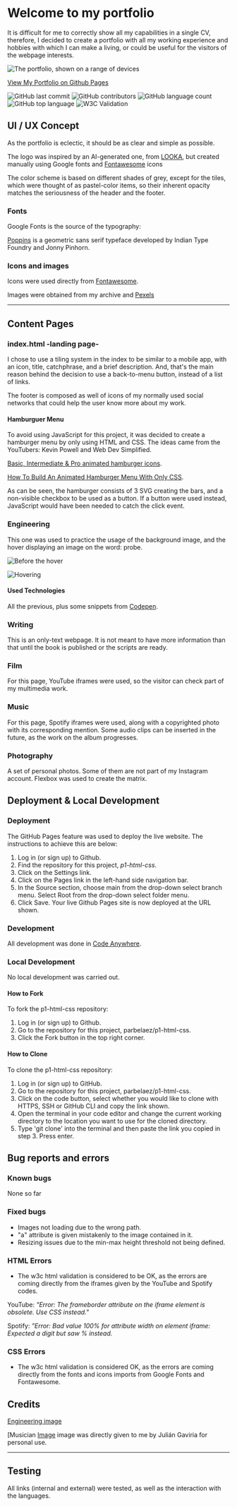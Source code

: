 # Welcome to my portfolio

It is difficult for me to correctly show all my capabilities in a single CV, therefore, I decided to create a portfolio with all my working experience and hobbies with which I can make a living, or could be useful for the visitors of the webpage interests.

![The portfolio, shown on a range of devices](assets/images/devices_render.png)

[View My Portfolio on Github Pages](https://parbelaez.github.io/p1-html-css/)

![GitHub last commit](https://img.shields.io/github/last-commit/parbelaez/p1-html-css?color=red)
![GitHub contributors](https://img.shields.io/github/contributors/parbelaez/p1-html-css?color=orange)
![GitHub language count](https://img.shields.io/github/languages/count/parbelaez/p1-html-css?color=yellow)
![GitHub top language](https://img.shields.io/github/languages/top/parbelaez/p1-html-css?color=green)
![W3C Validation](https://img.shields.io/w3c-validation/html?color=blueviolet&targetUrl=https://parbelaez.github.io/p1-html-css/)

## UI / UX Concept

As the portfolio is eclectic, it should be as clear and simple as possible.

The logo was inspired by an AI-generated one, from [LOOKA](https://looka.com/), but created manually using Google fonts and [Fontawesome](https://fontawesome.com/) icons

The color scheme is based on different shades of grey, except for the tiles, which were thought of as pastel-color items, so their inherent opacity matches the seriousness of the header and the footer.

### Fonts

Google Fonts is the source of the typography:

[Poppins](https://github.com/itfoundry/poppins) is a geometric sans serif typeface developed by Indian Type Foundry and Jonny Pinhorn.

### Icons and images

Icons were used directly from [Fontawesome](https://fontawesome.com/).

Images were obtained from my archive and [Pexels](https://www.pexels.com/)

---

## Content Pages

### index.html -landing page-

I chose to use a tiling system in the index to be similar to a mobile app, with an icon, title, catchphrase, and a brief description. And, that's the main reason behind the decision to use a back-to-menu button, instead of a list of links.

The footer is composed as well of icons of my normally used social networks that could help the user know more about my work.

#### Hamburguer Menu

To avoid using JavaScript for this project, it was decided to create a hamburger menu by only using HTML and CSS. The ideas came from the YouTubers: Kevin Powell and Web Dev Simplified.

[Basic, Intermediate & Pro animated hamburger icons](https://www.youtube.com/watch?v=R00QiudbD4Y).

[How To Build An Animated Hamburger Menu With Only CSS](https://www.youtube.com/watch?v=dAIVbLrAb_U).

As can be seen, the hamburger consists of 3 SVG creating the bars, and a non-visible checkbox to be used as a button. If a button were used instead, JavaScript would have been needed to catch the click event.

### Engineering

This one was used to practice the usage of the background image, and the hover displaying an image on the word: probe.

![Before the hover](assets/images/no_hover.png)

![Hovering](assets/images/hovering.png)

#### Used Technologies

All the previous, plus some snippets from [Codepen](https://codepen.io/wall-e/pen/zvvgBe).

### Writing

This is an only-text webpage. It is not meant to have more information than that until the book is published or the scripts are ready.

### Film

For this page, YouTube iframes were used, so the visitor can check part of my multimedia work.

### Music

For this page, Spotify iframes were used, along with a copyrighted photo with its corresponding mention.
Some audio clips can be inserted in the future, as the work on the album progresses.

### Photography

A set of personal photos. Some of them are not part of my Instagram account.
Flexbox was used to create the matrix.

## Deployment & Local Development

### Deployment

The GitHub Pages feature was used to deploy the live website. The instructions to achieve this are below:

1. Log in (or sign up) to Github.
2. Find the repository for this project, _p1-html-css_.
3. Click on the Settings link.
4. Click on the Pages link in the left-hand side navigation bar.
5. In the Source section, choose main from the drop-down select branch menu. Select Root from the drop-down select folder menu.
6. Click Save. Your live Github Pages site is now deployed at the URL shown.

### Development

All development was done in [Code Anywhere](https://app.codeanywhere.com/).

### Local Development

No local development was carried out.

#### How to Fork

To fork the p1-html-css repository:

1. Log in (or sign up) to Github.
2. Go to the repository for this project, parbelaez/p1-html-css.
3. Click the Fork button in the top right corner.

#### How to Clone

To clone the p1-html-css repository:

1. Log in (or sign up) to GitHub.
2. Go to the repository for this project, parbelaez/p1-html-css.
3. Click on the code button, select whether you would like to clone with HTTPS, SSH or GitHub CLI and copy the link shown.
4. Open the terminal in your code editor and change the current working directory to the location you want to use for the cloned directory.
5. Type 'git clone' into the terminal and then paste the link you copied in step 3. Press enter.

## Bug reports and errors

### Known bugs

None so far

### Fixed bugs

- Images not loading due to the wrong path.
- "a" attribute is given mistakenly to the image contained in it.
- Resizing issues due to the min-max height threshold not being defined.

### HTML Errors

- The w3c html validation is considered to be OK, as the errors are coming directly from the iframes given by the YouTube and Spotify codes.

YouTube: *"Error: The frameborder attribute on the iframe element is obsolete. Use CSS instead."*

Spotify: *"Error: Bad value 100% for attribute width on element iframe: Expected a digit but saw % instead.*

### CSS Errors

- The w3c html validation is considered OK, as the errors are coming directly from the fonts and icons imports from Google Fonts and Fontawesome.

## Credits

[Engineering image](https://www.pexels.com/de-de/foto/person-die-das-gerat-verwendet-132700/)

[Musician [Image](https://www.linkedin.com/in/julian-gaviria-29584272/?originalSubdomain=co) image was directly given to me by Julián Gaviria for personal use.

---

## Testing

All links (internal and external) were tested, as well as the interaction with the languages.
